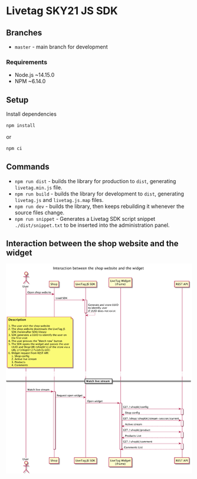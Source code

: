 # Livetag SKY21 JS SDK

## Branches

- `master` - main branch for development

### Requirements

- Node.js ~14.15.0
- NPM ~6.14.0

## Setup

Install dependencies
```bash
npm install
```
or
```bash
npm ci
```

## Commands
* `npm run dist` - builds the library for production to `dist`, generating `livetag.min.js` file.
* `npm run build` - builds the library for development to `dist`, generating `livetag.js` and `livetag.js.map` files.
* `npm run dev` - builds the library, then keeps rebuilding it whenever the source files change.
* `npm run snippet` - Generates a Livetag SDK script snippet `./dist/snippet.txt` to be inserted into the administration panel.

## Interaction between the shop website and the widget

![](./shop-widget-communication.png)
